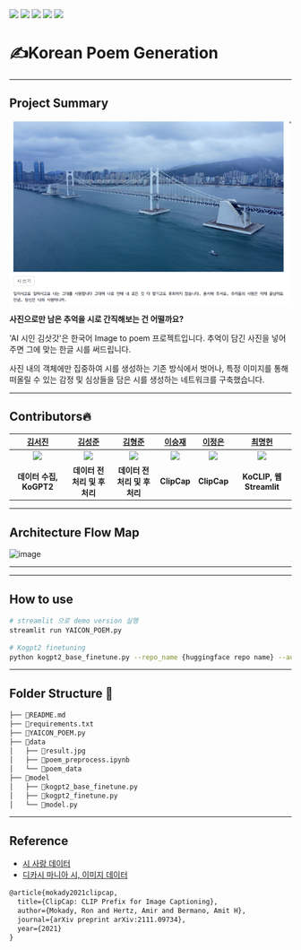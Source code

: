 <div>
<img src="https://img.shields.io/badge/Python-grey?style=flat&logo=python&logoColor=p"/>
<img src="https://img.shields.io/badge/PyTorch-grey?style=flat&logo=PyTorch&logoColor=red"/>
<img src="https://img.shields.io/badge/Streamlit-grey?style=flat&logo=Streamlit&logoColor=red"/>
<img src="https://img.shields.io/badge/Git-grey?style=flat&logo=Git&logoColor="/>
<img src="https://img.shields.io/badge/Notion-grey?style=flat&logo=notion&logoColor=notion"/>
  
# ✍️Korean Poem Generation
***
## Project Summary
<img src="./data/result.png" title="result example"/>  

__사진으로만 남은 추억을 시로 간직해보는 건 어떨까요?__  
  
'AI 시인 김삿갓'은 한국어 Image to poem 프로젝트입니다. 추억이 담긴 사진을 넣어주면 그에 맞는 한글 시를 써드립니다.  
  
사진 내의 객체에만 집중하여 시를 생성하는 기존 방식에서 벗어나, 특정 이미지를 통해 떠올릴 수 있는 감정 및 심상들을 담은 시를 생성하는 네트워크를 구축했습니다. 
***
## Contributors🔥
| [김서진](https://github.com/seandoprep) | [김성준](https://github.com/Stellena) | [김형준](https://github.com/hyjun2352) | [이승재](https://github.com/Tim3s) | [이정은](https://github.com/ljeadec31) | [최명헌](https://github.com/MyeongheonChoi) |
| :-: | :-: | :-: | :-: | :-: | :-: |
| <img src="https://avatars.githubusercontent.com/seandoprep" width="100"> | <img src="https://avatars.githubusercontent.com/Stellena" width="100"> | <img src="https://avatars.githubusercontent.com/hyjun2352" width="100"> | <img src="https://avatars.githubusercontent.com/Tim3s" width="100"> | <img src="https://avatars.githubusercontent.com/ljeadec31" width="100"> | <img src="https://avatars.githubusercontent.com/MyeongheonChoi" width="100"> 
| **데이터 수집, KoGPT2** | **데이터 전처리 및 후처리** | **데이터 전처리 및 후처리** | **ClipCap** | **ClipCap** | **KoCLIP, 웹 Streamlit** |
***
## Architecture Flow Map
![image](https://github.com/seandoprep/korean_poem_generation/assets/102036011/4884271d-2d76-40c7-a031-54d310b1ff1d)

***
***
## How to use
```bash
# streamlit 으로 demo version 실행
streamlit run YAICON_POEM.py
```
```bash
# Kogpt2 finetuning
python kogpt2_base_finetune.py --repo_name {huggingface repo name} --auth_token {huggingface auth token}
```
***
## Folder Structure 📂
```
├── 📄README.md
├── 📄requirements.txt
├── 📄YAICON_POEM.py 
├── 📂data
│   ├── 📄result.jpg
│   ├── 📄poem_preprocess.ipynb
│   └── 📂poem_data
├── 📂model
│   ├── 📄kogpt2_base_finetune.py
│   ├── 📄kogpt2_finetune.py
│   └── 📄model.py
```
***
## Reference
- [시 사랑 데이터](http://www.poemlove.co.kr/)
- [디카시 마니아 시, 이미지 데이터](https://cafe.daum.net/dicapoetry/1aSh)
```
@article{mokady2021clipcap,
  title={ClipCap: CLIP Prefix for Image Captioning},
  author={Mokady, Ron and Hertz, Amir and Bermano, Amit H},
  journal={arXiv preprint arXiv:2111.09734},
  year={2021}
}
```
